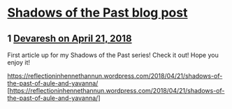 # [Shadows of the Past blog post](https://community.fantasyflightgames.com/topic/274021-shadows-of-the-past-blog-post/)

## 1 [Devaresh on April 21, 2018](https://community.fantasyflightgames.com/topic/274021-shadows-of-the-past-blog-post/?do=findComment&comment=3292994)

First article up for my Shadows of the Past series! Check it out! Hope you enjoy it!

https://reflectioninhennethannun.wordpress.com/2018/04/21/shadows-of-the-past-of-aule-and-yavanna/ [https://reflectioninhennethannun.wordpress.com/2018/04/21/shadows-of-the-past-of-aule-and-yavanna/]

